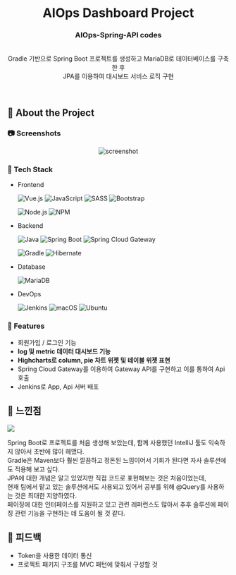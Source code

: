 <div align="center">

  <h1>AIOps Dashboard Project</h1>
  
  <p>
    <h3>
      AIOps-Spring-API codes
    </h3>
    <br/>
    <span>
      Gradle 기반으로 Spring Boot 프로젝트를 생성하고 MariaDB로 데이터베이스를 구축한 후
    </span>
    <br/>
    <span>
      JPA를 이용하여 대시보드 서비스 로직 구현
    </span>
  </p>
</div>

<br />

<!-- About the Project -->
## :star2: About the Project


<!-- Screenshots -->
### :camera: Screenshots

<div align="center"> 
  <img src="https://placehold.co/600x400?text=Your+Screenshot+here" alt="screenshot" />
</div>


<!-- TechStack -->
### :space_invader: Tech Stack

- Frontend

  ![Vue.js](https://img.shields.io/badge/vuejs-4FC08D.svg?style=flat-square&logo=vuedotjs&logoColor=white)
  ![JavaScript](https://img.shields.io/badge/javascript-F7DF1E.svg?style=flat-square&logo=javascript&logoColor=black)
  ![SASS](https://img.shields.io/badge/SASS-hotpink.svg?style=flat-square&logo=SASS&logoColor=white)
  ![Bootstrap](https://img.shields.io/badge/bootstrap-7952B3?style=flat-square&logo=bootstrap&logoColor=white)
  
  ![Node.js](https://img.shields.io/badge/node.js-339933?style=flat-square&logo=Node.js&logoColor=white)
  ![NPM](https://img.shields.io/badge/npm-CB3837.svg?style=flat-square&logo=npm&logoColor=white)
  
- Backend

  ![Java](https://img.shields.io/badge/java-%23ED8B00.svg?style=flat-square&logo=java&logoColor=white)
  ![Spring Boot](https://img.shields.io/badge/SpringBoot-%236DB33F.svg?style=flat-square&logo=springboot&logoColor=white)
  ![Spring Cloud Gateway](https://img.shields.io/badge/SpringCloudGateway-%236DB33F.svg?style=flat-square&logo=spring&logoColor=white)
  
  ![Gradle](https://img.shields.io/badge/gradle-02303A.svg?style=flat-square&logo=gradle&logoColor=white)
  ![Hibernate](https://img.shields.io/badge/hibernate-59666C.svg?style=flat-square&logo=hibernate&logoColor=white)

- Database

  ![MariaDB](https://img.shields.io/badge/mariadb-003545.svg?style=flat-square&logo=mariadb&logoColor=white)

- DevOps

  ![Jenkins](https://img.shields.io/badge/Jenkins-D24939?style=flat-square&logo=jenkins&logoColor=white)
  ![macOS](https://img.shields.io/badge/mac%20os-000000?style=flat-square&logo=macos&logoColor=white)
  ![Ubuntu](https://img.shields.io/badge/Ubuntu-E95420?style=flat-square&logo=ubuntu&logoColor=white)

<!-- Features -->
### :dart: Features

- 회원가입 / 로그인 기능
- **log 및 metric 데이터 대시보드 기능**
- **Highcharts로 column, pie 차트 위젯 및 테이블 위젯 표현**
- Spring Cloud Gateway를 이용하여 Gateway API를 구현하고 이를 통하여 Api 호출
- Jenkins로 App, Api 서버 배포

<!-- Contributing -->
## :wave: 느낀점

<a href="https://github.com/Louis3797/awesome-readme-template/graphs/contributors">
  <img src="https://contrib.rocks/image?repo=Louis3797/awesome-readme-template" />
</a>

Spring Boot로 프로젝트를 처음 생성해 보았는데, 함께 사용했던 IntelliJ 툴도 익숙하지 않아서 초반에 많이 헤맸다.  
Gradle은 Maven보다 훨씬 깔끔하고 정돈된 느낌이어서 기회가 된다면 자사 솔루션에도 적용해 보고 싶다.  
JPA에 대한 개념은 알고 있었지만 직접 코드로 표현해보는 것은 처음이었는데,  
현재 팀에서 맡고 있는 솔루션에서도 사용되고 있어서 공부를 위해 @Query를 사용하는 것은 최대한 지양하였다.  
페이징에 대한 인터페이스를 지원하고 있고 관련 레퍼런스도 많아서 추후 솔루션에 페이징 관련 기능을 구현하는 데 도움이 될 것 같다.

## :scroll: 피드백

- Token을 사용한 데이터 통신
- 프로젝트 패키지 구조를 MVC 패턴에 맞춰서 구성할 것
